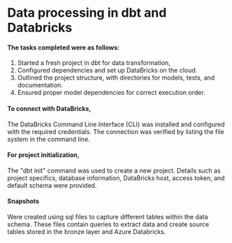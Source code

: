 # Data processing in dbt and Databricks

#### The tasks completed were as follows:
1. Started a fresh project in dbt for data transformation,
2. Configured dependencies and set up DataBricks on the cloud.
3. Outlined the project structure, with directories for models, tests, and documentation.
4. Ensured proper model dependencies for correct execution order.

#### To connect with DataBricks, 
The DataBricks Command Line Interface (CLI) was installed and configured with the required credentials. 
The connection was verified by listing the file system in the command line.

#### For project initialization, 
The "dbt init" command was used to create a new project. 
Details such as project specifics, database information, DataBricks host, access token, and default schema were provided.

#### Snapshots
Were created using sql files to capture different tables within the data schema. 
These files contain queries to extract data and create source tables stored in the bronze layer and Azure Databricks.
